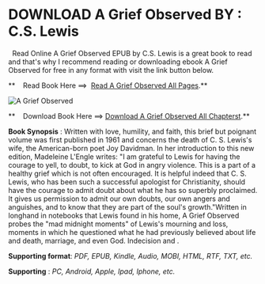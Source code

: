  **DOWNLOAD A Grief Observed BY : C.S. Lewis**
=============================================

  Read Online A Grief Observed EPUB by C.S. Lewis is a great book to read and that's why I recommend reading or downloading ebook A Grief Observed for free in any format with visit the link button below.

**    Read Book Here ==>  [Read A Grief Observed All Pages](https://goodreadbook.site/?book=0060652381).**

![A Grief Observed](https://i.gr-assets.com/images/S/compressed.photo.goodreads.com/books/1412529325l/49221.jpg)

**    Download Book Here ==> [Download A Grief Observed All Chapterst](https://goodreadbook.site/?book=0060652381).**

**Book Synopsis** : Written with love, humility, and faith, this brief but poignant volume was first published in 1961 and concerns the death of C. S. Lewis's wife, the American-born poet Joy Davidman. In her introduction to this new edition, Madeleine L'Engle writes: "I am grateful to Lewis for having the courage to yell, to doubt, to kick at God in angry violence. This is a part of a healthy grief which is not often encouraged. It is helpful indeed that C. S. Lewis, who has been such a successful apologist for Christianity, should have the courage to admit doubt about what he has so superbly proclaimed. It gives us permission to admit our own doubts, our own angers and anguishes, and to know that they are part of the soul's growth."Written in longhand in notebooks that Lewis found in his home, A Grief Observed probes the "mad midnight moments" of Lewis's mourning and loss, moments in which he questioned what he had previously believed about life and death, marriage, and even God. Indecision and .

**Supporting format**: _PDF, EPUB, Kindle, Audio, MOBI, HTML, RTF, TXT, etc._

**Supporting** : _PC, Android, Apple, Ipad, Iphone, etc._